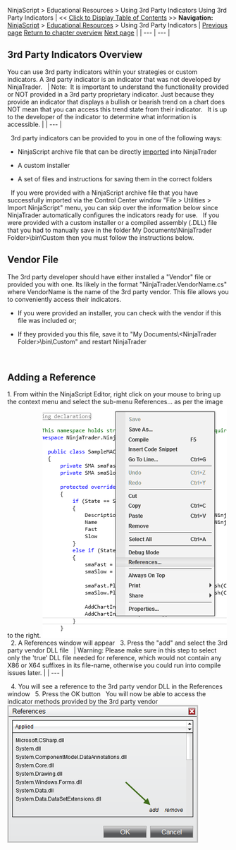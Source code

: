 ﻿
NinjaScript \> Educational Resources \> Using 3rd Party Indicators
Using 3rd Party Indicators
| \<\< [Click to Display Table of Contents](using_3rd_party_indicators.md) \>\> **Navigation:**     [NinjaScript](ninjascript.md) \> [Educational Resources](educational_resources.md) \> Using 3rd Party Indicators | [Previous page](understanding_the_lifecycle_of.md) [Return to chapter overview](educational_resources.md) [Next page](using_atm_strategies.md) |
| --- | --- |
## 3rd Party Indicators Overview
You can use 3rd party indicators within your strategies or custom indicators. A 3rd party indicator is an indicator that was not developed by NinjaTrader. 
 
| Note:  It is important to understand the functionality provided or NOT provided in a 3rd party proprietary indicator. Just because they provide an indicator that displays a bullish or bearish trend on a chart does NOT mean that you can access this trend state from their indicator.   It is up to the developer of the indicator to determine what information is accessible. |
| --- |

 
3rd party indicators can be provided to you in one of the following ways:
 
- NinjaScript archive file that can be directly [imported](import.md) into NinjaTrader  

- A custom installer 

- A set of files and instructions for saving them in the correct folders 

 
If you were provided with a NinjaScript archive file that you have successfully imported via the Control Center window "File \> Utilities \> Import NinjaScript" menu, you can skip over the information below since NinjaTrader automatically configures the indicators ready for use.
 
If you were provided with a custom installer or a compiled assembly (.DLL) file that you had to manually save in the folder My Documents\\NinjaTrader Folder\>\\bin\\Custom then you must follow the instructions below.
 
## Vendor File
The 3rd party developer should have either installed a "Vendor" file or provided you with one. Its likely in the format "NinjaTrader.VendorName.cs" where VendorName is the name of the 3rd party vendor. This file allows you to conveniently access their indicators.
 
- If you were provided an installer, you can check with the vendor if this file was included or; 

- If they provided you this file, save it to "My Documents\\\<NinjaTrader Folder\>\\bin\\Custom" and restart NinjaTrader 

 
## Adding a Reference
1\. From within the NinjaScript Editor, right click on your mouse to bring up the context menu and select the sub\-menu References... as per the image to the right.
![Tips_1](tips_1.png)
 
2\. A References window will appear
 
3\. Press the "add" and select the 3rd party vendor DLL file
 
| Warning: Please make sure in this step to select only the 'true' DLL file needed for reference, which would not contain any X86 or X64 suffixes in its file\-name, otherwise you could run into compile issues later. |
| --- |

 
4\. You will see a reference to the 3rd party vendor DLL in the References window
 
5\. Press the OK button
 
You will now be able to access the indicator methods provided by the 3rd party vendor
 
![Tips_2](tips_2.png)

